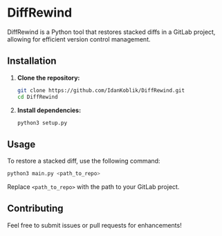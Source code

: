 # DiffRewind

DiffRewind is a Python tool that restores stacked diffs in a GitLab project, allowing for efficient version control management.

## Installation

1. **Clone the repository:**
   ```bash
   git clone https://github.com/IdanKoblik/DiffRewind.git
   cd DiffRewind
   ```

2. **Install dependencies:**
   ```python
   python3 setup.py
   ```
## Usage

To restore a stacked diff, use the following command:
```bash
python3 main.py <path_to_repo>
```
Replace `<path_to_repo>` with the path to your GitLab project.

## Contributing

Feel free to submit issues or pull requests for enhancements!
